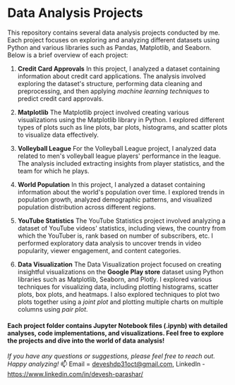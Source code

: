 # Data Analysis Projects
This repository contains several data analysis projects conducted by me. Each project focuses on exploring and analyzing different datasets using Python and various libraries such as Pandas, Matplotlib, and Seaborn. Below is a brief overview of each project:

1. **Credit Card Approvals**
In this project, I analyzed a dataset containing information about credit card applications. The analysis involved exploring the dataset's structure, performing data cleaning and preprocessing, and then applying *machine learning techniques* to predict credit card approvals. 

2. **Matplotlib**
The Matplotlib project involved creating various visualizations using the Matplotlib library in Python. I explored different types of plots such as line plots, bar plots, histograms, and scatter plots to visualize data effectively.

3. **Volleyball League**
For the Volleyball League project, I analyzed data related to men's volleyball league players' performance in the league. The analysis included extracting insights from player statistics, and the team for which he plays.

4. **World Population**
In this project, I analyzed a dataset containing information about the world's population over time. I explored trends in population growth, analyzed demographic patterns, and visualized population distribution across different regions.

5. **YouTube Statistics**
The YouTube Statistics project involved analyzing a dataset of YouTube videos' statistics, including views, the country from which the YouTuber is, rank based on number of subscribers, etc. I performed exploratory data analysis to uncover trends in video popularity, viewer engagement, and content categories. 

6. **Data Visualization**
The Data Visualization project focused on creating insightful visualizations on the **Google Play store** dataset using Python libraries such as Matplotlib, Seaborn, and Plotly. I explored various techniques for visualizing data, including plotting histograms, scatter plots, box plots, and heatmaps. I also explored techniques to plot two plots together using a *joint plot* and plotting multiple charts on multiple columns using *pair plot*. 

#### Each project folder contains Jupyter Notebook files (.ipynb) with detailed analyses, code implementations, and visualizations. Feel free to explore the projects and dive into the world of data analysis!

*If you have any questions or suggestions, please feel free to reach out. Happy analyzing!* 
📫 Email = deveshdp31oct@gmail.com, LinkedIn - https://www.linkedin.com/in/devesh-parashar/






